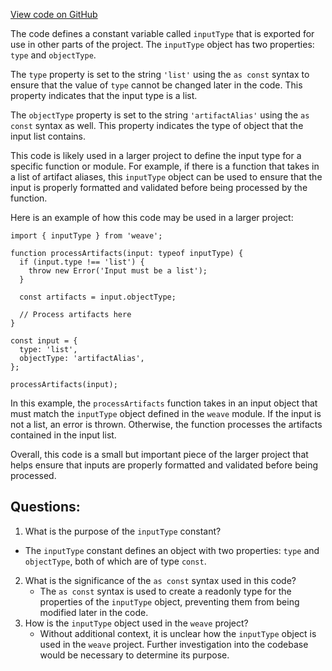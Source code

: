 [View code on GitHub](https://github.com/wandb/weave/weave-js/src/components/Panel2/PanelArtifactVersionAliases/common.ts)

The code defines a constant variable called `inputType` that is exported for use in other parts of the project. The `inputType` object has two properties: `type` and `objectType`. 

The `type` property is set to the string `'list'` using the `as const` syntax to ensure that the value of `type` cannot be changed later in the code. This property indicates that the input type is a list.

The `objectType` property is set to the string `'artifactAlias'` using the `as const` syntax as well. This property indicates the type of object that the input list contains.

This code is likely used in a larger project to define the input type for a specific function or module. For example, if there is a function that takes in a list of artifact aliases, this `inputType` object can be used to ensure that the input is properly formatted and validated before being processed by the function. 

Here is an example of how this code may be used in a larger project:

```
import { inputType } from 'weave';

function processArtifacts(input: typeof inputType) {
  if (input.type !== 'list') {
    throw new Error('Input must be a list');
  }

  const artifacts = input.objectType;

  // Process artifacts here
}

const input = {
  type: 'list',
  objectType: 'artifactAlias',
};

processArtifacts(input);
```

In this example, the `processArtifacts` function takes in an input object that must match the `inputType` object defined in the `weave` module. If the input is not a list, an error is thrown. Otherwise, the function processes the artifacts contained in the input list. 

Overall, this code is a small but important piece of the larger project that helps ensure that inputs are properly formatted and validated before being processed.
## Questions: 
 1. What is the purpose of the `inputType` constant?
   - The `inputType` constant defines an object with two properties: `type` and `objectType`, both of which are of type `const`.
2. What is the significance of the `as const` syntax used in this code?
   - The `as const` syntax is used to create a readonly type for the properties of the `inputType` object, preventing them from being modified later in the code.
3. How is the `inputType` object used in the `weave` project?
   - Without additional context, it is unclear how the `inputType` object is used in the `weave` project. Further investigation into the codebase would be necessary to determine its purpose.